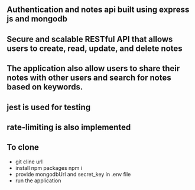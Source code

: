 ## Authentication and notes api built using express js and mongodb

## Secure and scalable RESTful API that allows users to create, read, update, and delete notes
## The application also allow users to share their notes with other users and search for notes based on keywords.

## jest is used for testing
## rate-limiting is also implemented

## To clone

* git cline url
* install npm packages npm i
* provide mongodbUrl and secret_key in .env file
* run the application



